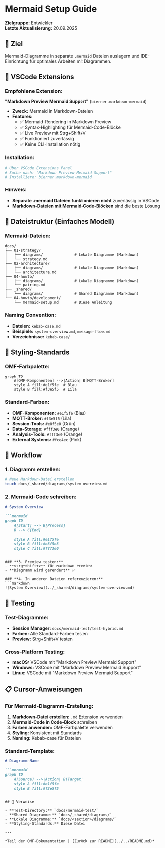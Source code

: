 # Mermaid Setup Guide

**Zielgruppe:** Entwickler  
**Letzte Aktualisierung:** 20.09.2025

## 🎯 Ziel

Mermaid-Diagramme in separate `.mermaid` Dateien auslagern und IDE-Einrichtung für optimales Arbeiten mit Diagrammen.

## 🔧 VSCode Extensions

### **Empfohlene Extension:**

**"Markdown Preview Mermaid Support"** (`bierner.markdown-mermaid`)
- **Zweck:** Mermaid in Markdown-Dateien
- **Features:** 
  - ✅ Mermaid-Rendering in Markdown Preview
  - ✅ Syntax-Highlighting für Mermaid-Code-Blöcke
  - ✅ Live Preview mit Strg+Shift+V
  - ✅ Funktioniert zuverlässig
  - ✅ Keine CLI-Installation nötig

### **Installation:**
```bash
# Über VSCode Extensions Panel
# Suche nach: "Markdown Preview Mermaid Support"
# Installiere: bierner.markdown-mermaid
```

### **Hinweis:**
- **Separate .mermaid Dateien funktionieren nicht** zuverlässig in VSCode
- **Markdown-Dateien mit Mermaid-Code-Blöcken** sind die beste Lösung

## 📁 Dateistruktur (Einfaches Modell)

### **Mermaid-Dateien:**
```
docs/
├── 01-strategy/
│   ├── diagrams/              # Lokale Diagramme (Markdown)
│   └── strategy.md
├── 02-architecture/
│   ├── diagrams/              # Lokale Diagramme (Markdown)
│   └── architecture.md
├── 04-howto/
│   ├── diagrams/              # Lokale Diagramme (Markdown)
│   └── pairing.md
├── _shared/
│   └── diagrams/              # Shared Diagramme (Markdown)
└── 04-howto/development/
    └── mermaid-setup.md       # Diese Anleitung
```

### **Naming Convention:**
- **Dateien:** `kebab-case.md`
- **Beispiele:** `system-overview.md`, `message-flow.md`
- **Verzeichnisse:** `kebab-case/`

## 🎨 Styling-Standards

### **OMF-Farbpalette:**
```mermaid
graph TD
    A[OMF-Komponenten] -->|Action| B[MQTT-Broker]
    style A fill:#e1f5fe  # Blau
    style B fill:#f3e5f5  # Lila
```

### **Standard-Farben:**
- **OMF-Komponenten:** `#e1f5fe` (Blau)
- **MQTT-Broker:** `#f3e5f5` (Lila)
- **Session-Tools:** `#e8f5e8` (Grün)
- **Data-Storage:** `#fff3e0` (Orange)
- **Analysis-Tools:** `#fff3e0` (Orange)
- **External Systems:** `#fce4ec` (Pink)

## 🔄 Workflow

### **1. Diagramm erstellen:**
```bash
# Neue Markdown-Datei erstellen
touch docs/_shared/diagrams/system-overview.md
```

### **2. Mermaid-Code schreiben:**
```markdown
# System Overview

```mermaid
graph TD
    A[Start] --> B[Process]
    B --> C[End]
    
    style A fill:#e1f5fe
    style B fill:#e8f5e8
    style C fill:#fff3e0
```
```

### **3. Preview testen:**
- **Strg+Shift+V** für Markdown Preview
- **Diagramm wird gerendert** ✅

### **4. In anderen Dateien referenzieren:**
```markdown
![System Overview](../_shared/diagrams/system-overview.md)
```

## 🧪 Testing

### **Test-Diagramme:**
- **Session Manager:** `docs/mermaid-test/test-hybrid.md`
- **Farben:** Alle Standard-Farben testen
- **Preview:** Strg+Shift+V testen

### **Cross-Platform Testing:**
- **macOS:** VSCode mit "Markdown Preview Mermaid Support"
- **Windows:** VSCode mit "Markdown Preview Mermaid Support"
- **Linux:** VSCode mit "Markdown Preview Mermaid Support"

## 📋 Cursor-Anweisungen

### **Für Mermaid-Diagramm-Erstellung:**

1. **Markdown-Datei erstellen:** `.md` Extension verwenden
2. **Mermaid-Code in Code-Block** schreiben
3. **Farben anwenden:** OMF-Farbpalette verwenden
4. **Styling:** Konsistent mit Standards
5. **Naming:** Kebab-case für Dateien

### **Standard-Template:**
```markdown
# Diagramm-Name

```mermaid
graph TD
    A[Source] -->|Action| B[Target]
    style A fill:#e1f5fe
    style B fill:#f3e5f5
```
```

## 🔗 Verweise

- **Test-Directory:** `docs/mermaid-test/`
- **Shared Diagramme:** `docs/_shared/diagrams/`
- **Lokale Diagramme:** `docs/<section>/diagrams/`
- **Styling-Standards:** Diese Datei

---

*Teil der OMF-Dokumentation | [Zurück zur README](../../README.md)*
